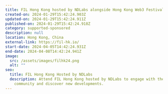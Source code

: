 ```yaml
---
title: FIL Hong Kong hosted by NDLabs alongside Hong Kong Web3 Festival
created-on: 2024-01-29T15:42:24.903Z
updated-on: 2024-01-29T15:42:24.911Z
published-on: 2024-01-29T15:42:24.918Z
category: supported-sponsored
description: null
location: Hong Kong, China
external-link: https://fil-hk.io/
start-date: 2024-04-05T14:42:24.931Z
end-date: 2024-04-08T14:42:24.941Z
image:
  src: /assets/images/filhk24.png
  alt: ""
seo:
  title: FIL Hong Kong Hosted by NDLabs
  description: Attend FIL Hong Kong hosted by NDLabs to engage with the Filecoin
    community and discover new developments.
---
```

